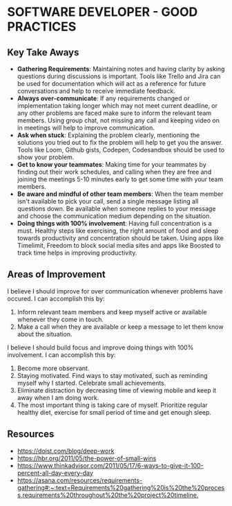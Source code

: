# SOFTWARE DEVELOPER - GOOD PRACTICES #

## Key Take Aways ##

- **Gathering Requirements**: Maintaining notes and having clarity by asking questions during discussions is important. Tools like Trello and Jira can be used for documentation which will act as a reference for future conversations and help to receive immediate feedback.
- **Always over-communicate**: If any requirements changed or implementation taking longer which may not meet current deadline, or any other problems are faced make sure to inform the relevant team members. Using group chat, not missing any call and keeping video on in meetings will help to improve communication.
- **Ask when stuck**: Explaining the problem clearly, mentioning the solutions you tried out to fix the problem will help to get you the answer. Tools like Loom, Github gists, Codepen, Codesandbox should be used to show your problem.
- **Get to know your teammates**: Making time for your teammates by finding out their work schedules, and calling when they are free and joining the meetings 5-10 minutes early to get some time with your team members.
- **Be aware and mindful of other team members**: When the team member isn't available to pick your call, send a single message listing all questions down. Be available when someone replies to your message and choose the communication medium depending on the situation.
- **Doing things with 100% involvement**: Having full concentration is a must. Healthy steps like exercising, the right amount of food and sleep towards productivity and concentration should be taken. Using apps like Timelimit, Freedom to block social media sites and apps like Boosted to track time helps in improving productivity.

## Areas of Improvement ##

I believe I should improve for over communication whenever problems have occured. I can accomplish this by:

1. Inform relevant team members and keep myself active or available whenever they come in touch.
2. Make a call when they are available or keep a message to let them know about the situation.

I believe I should build focus and improve doing things with 100% involvement. I can accomplish this by:

1. Become more observant.
2. Staying motivated. Find ways to stay motivated, such as reminding myself why I started. Celebrate small achievements.
3. Eliminate distraction by decreasing time of viewing mobile and keep it away when I am doing work.
4. The most important thing is taking care of myself. Prioritize regular healthy diet, exercise for small period of time and get enough sleep.

## Resources ##

- <https://doist.com/blog/deep-work>
- <https://hbr.org/2011/05/the-power-of-small-wins>
- <https://www.thinkadvisor.com/2011/05/17/6-ways-to-give-it-100-percent-all-day-every-day>
- <https://asana.com/resources/requirements-gathering#:~:text=Requirements%20gathering%20is%20the%20process,requirements%20throughout%20the%20project%20timeline.>

